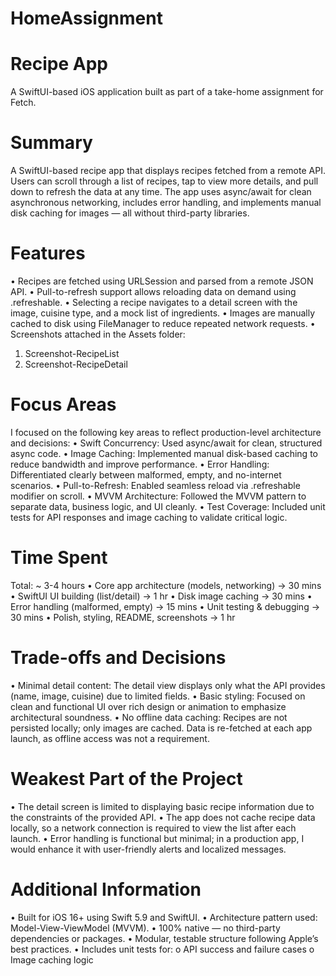 # HomeAssignment


# Recipe App 
A SwiftUI-based iOS application built as part of a take-home assignment for Fetch.

# Summary
A SwiftUI-based recipe app that displays recipes fetched from a remote API. Users can scroll through a list of recipes, tap to view more details, and pull down to refresh the data at any time. The app uses async/await for clean asynchronous networking, includes error handling, and implements manual disk caching for images — all without third-party libraries.

# Features
•	Recipes are fetched using URLSession and parsed from a remote JSON API.
•	Pull-to-refresh support allows reloading data on demand using .refreshable.
•	Selecting a recipe navigates to a detail screen with the image, cuisine type, and a mock list of ingredients.
•	Images are manually cached to disk using FileManager to reduce repeated network requests.
•	Screenshots attached in the Assets folder:
1.	Screenshot-RecipeList
2.	Screenshot-RecipeDetail



# Focus Areas
I focused on the following key areas to reflect production-level architecture and decisions:
•	Swift Concurrency: Used async/await for clean, structured async code.
•	Image Caching: Implemented manual disk-based caching to reduce bandwidth and improve performance.
•	Error Handling: Differentiated clearly between malformed, empty, and no-internet scenarios.
•	Pull-to-Refresh: Enabled seamless reload via .refreshable modifier on scroll.
•	MVVM Architecture: Followed the MVVM pattern to separate data, business logic, and UI cleanly.
•	Test Coverage: Included unit tests for API responses and image caching to validate critical logic.

# Time Spent
Total: ~ 3-4 hours
•	Core app architecture (models, networking) -> 30 mins
•	SwiftUI UI building (list/detail) -> 1 hr
•	Disk image caching -> 30 mins
•	Error handling (malformed, empty) -> 15 mins
•	Unit testing & debugging -> 30 mins
•	Polish, styling, README, screenshots -> 1 hr


# Trade-offs and Decisions
•	Minimal detail content: The detail view displays only what the API provides (name, image, cuisine) due to limited fields.
•	Basic styling: Focused on clean and functional UI over rich design or animation to emphasize architectural soundness.
•	No offline data caching: Recipes are not persisted locally; only images are cached. Data is re-fetched at each app launch, as offline access was not a requirement.

# Weakest Part of the Project
•	The detail screen is limited to displaying basic recipe information due to the constraints of the provided API.
•	The app does not cache recipe data locally, so a network connection is required to view the list after each launch.
•	Error handling is functional but minimal; in a production app, I would enhance it with user-friendly alerts and localized messages.


# Additional Information
•	Built for iOS 16+ using Swift 5.9 and SwiftUI.
•	Architecture pattern used: Model-View-ViewModel (MVVM).
•	100% native — no third-party dependencies or packages.
•	Modular, testable structure following Apple’s best practices.
•	Includes unit tests for:
o	API success and failure cases
o	Image caching logic

